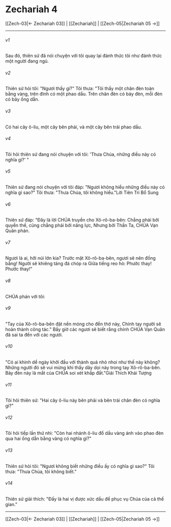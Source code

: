 # Zechariah 4

[[Zech-03|← Zechariah 03]] | [[Zechariah]] | [[Zech-05|Zechariah 05 →]]
***



###### v1 
Sau đó, thiên sứ đã nói chuyện với tôi quay lại đánh thức tôi như đánh thức một người đang ngủ. 

###### v2 
Thiên sứ hỏi tôi: "Ngươi thấy gì?" Tôi thưa: "Tôi thấy một chân đèn toàn bằng vàng, trên đỉnh có một phao dầu. Trên chân đèn có bảy đèn, mỗi đèn có bảy ống dẫn. 

###### v3 
Có hai cây ô-liu, một cây bên phải, và một cây bên trái phao dầu. 

###### v4 
Tôi hỏi thiên sứ đang nói chuyện với tôi: 'Thưa Chúa, những điều này có nghĩa gì?' " 

###### v5 
Thiên sứ đang nói chuyện với tôi đáp: "Ngươi không hiểu những điều này có nghĩa gì sao?" Tôi thưa: "Thưa Chúa, tôi không hiểu."Lời Tiên Tri Bổ Sung 

###### v6 
Thiên sứ đáp: "Đây là lời CHÚA truyền cho Xô-rô-ba-bên: Chẳng phải bởi quyền thế, cũng chẳng phải bởi năng lực, Nhưng bởi Thần Ta, CHÚA Vạn Quân phán. 

###### v7 
Ngươi là ai, hỡi núi lớn kia? Trước mặt Xô-rô-ba-bên, ngươi sẽ nên đồng bằng! Người sẽ khiêng tảng đá chóp ra Giữa tiếng reo hò: Phước thay! Phước thay!" 

###### v8 
CHÚA phán với tôi: 

###### v9 
"Tay của Xô-rô-ba-bên đặt nền móng cho đền thờ này, Chính tay người sẽ hoàn thành công tác." Bấy giờ các ngươi sẽ biết rằng chính CHÚA Vạn Quân đã sai ta đến với các ngươi. 

###### v10 
"Có ai khinh dể ngày khởi đầu với thành quả nhỏ nhoi như thế này không? Những người đó sẽ vui mừng khi thấy dây dọi này trong tay Xô-rô-ba-bên. Bảy đèn này là mắt của CHÚA soi xét khắp đất."Giải Thích Khải Tượng 

###### v11 
Tôi hỏi thiên sứ: "Hai cây ô-liu này bên phải và bên trái chân đèn có nghĩa gì?" 

###### v12 
Tôi hỏi tiếp lần thứ nhì: "Còn hai nhánh ô-liu đổ dầu vàng ánh vào phao đèn qua hai ống dẫn bằng vàng có nghĩa gì?" 

###### v13 
Thiên sứ hỏi tôi: "Ngươi không biết những điều ấy có nghĩa gì sao?" Tôi thưa: "Thưa Chúa, tôi không biết." 

###### v14 
Thiên sứ giải thích: "Đấy là hai vị được xức dầu để phục vụ Chúa của cả thế gian."

***
[[Zech-03|← Zechariah 03]] | [[Zechariah]] | [[Zech-05|Zechariah 05 →]]
